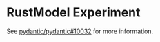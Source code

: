 # RustModel Experiment

See [pydantic/pydantic#10032](https://github.com/pydantic/pydantic/issues/10032) for more information.
